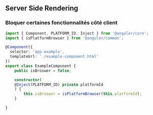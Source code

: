 ## Server Side Rendering

### Bloquer certaines fonctionnalités côté client

``` typescript
import { Component, PLATFORM_ID, Inject } from '@angular/core';
import { isPlatformBrowser } from '@angular/common';

@Component({
  selector: 'app-example',
  templateUrl: './example-component.html'
})
export class ExampleComponent {
    public isBroswer = false;

    constructor(
    @Inject(PLATFORM_ID) private platformId
    ) {
        this.isBroswer = isPlatformBrowser(this.platformId);
    }

}

```